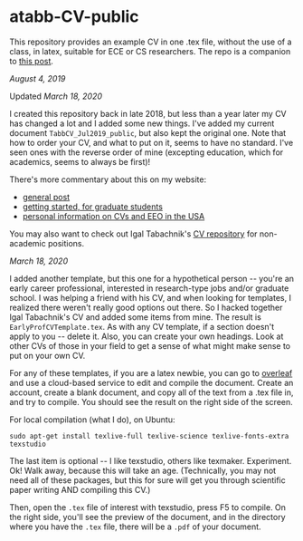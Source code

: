 # atabb-CV-public
This repository provides an example CV in one .tex file, without the use of a class, in latex, suitable for ECE or CS researchers.  The repo is a companion to [this post](https://amytabb.com/ts/2018_11_01/).

*August 4, 2019* 

Updated
*March 18, 2020*

I created this repository back in late 2018, but less than a year later my CV has changed a lot and I added some new things.  I've added my current document `TabbCV_Jul2019_public`, but also kept the original one.  Note that how to order your CV, and what to put on it, seems to have no standard.  I've seen ones with the reverse order of mine (excepting education, which for academics, seems to always be first)!

There's more commentary about this on my website:
- [general post](https://amytabb.com/ts/2018_11_01/)
- [getting started, for graduate students](https://amytabb.com/ts/2019_02_02/)
- [personal information on CVs and EEO in the USA](https://amytabb.com/ts/2019_02_20/)

You may also want to check out Igal Tabachnik's [CV repository](https://github.com/hmemcpy/cv) for non-academic positions.

*March 18, 2020*

I added another template, but this one for a hypothetical person -- you're an early career professional, interested in research-type jobs and/or graduate school.  I was helping a friend with his CV, and when looking for templates, I realized there weren't really good options out there.  So I hacked together Igal Tabachnik's CV and added some items from mine.  The result is `EarlyProfCVTemplate.tex`.  As with any CV template, if a section doesn't apply to you -- delete it.  Also, you can create your own headings.  Look at other CVs of those in your field to get a sense of what might make sense to put on your own CV.

For any of these templates, if you are a latex newbie, you can go to [overleaf](overleaf.com) and use a cloud-based service to edit and compile the document.  Create an account, create a blank document, and copy all of the text from a .tex file in, and try to compile.  You should see the result on the right side of the screen.

For local compilation (what I do), on Ubuntu:

`sudo apt-get install texlive-full texlive-science texlive-fonts-extra texstudio`

The last item is optional -- I like texstudio, others like texmaker.  Experiment.  Ok!  Walk away, because this will take an age. (Technically, you may not need all of these packages, but this for sure will get you through scientific paper writing AND compiling this CV.)

Then, open the `.tex` file of interest with texstudio, press F5 to compile.  On the right side, you'll see the preview of the document, and in the directory where you have the `.tex` file, there will be a `.pdf` of your document.  

